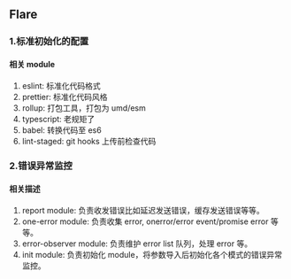 ## Flare

### 1.标准初始化的配置

#### 相关 module

1. eslint: 标准化代码格式
2. prettier: 标准化代码风格
3. rollup: 打包工具，打包为 umd/esm
4. typescript: 老规矩了
5. babel: 转换代码至 es6
6. lint-staged: git hooks 上传前检查代码

### 2.错误异常监控

#### 相关描述

1. report module: 负责收发错误比如延迟发送错误，缓存发送错误等等。
2. one-error module: 负责收集 error, onerror/error event/promise error 等等。
3. error-observer module: 负责维护 error list 队列，处理 error 等。
4. init module: 负责初始化 module，将参数导入后初始化各个模式的错误异常监控。
